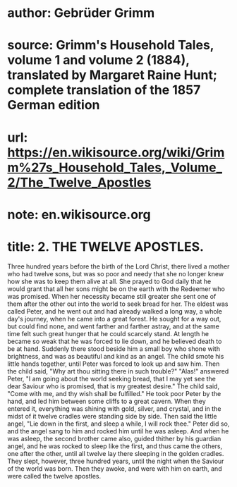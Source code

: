 # author: Gebrüder Grimm
# source: Grimm's Household Tales, volume 1 and volume 2 (1884), translated by Margaret Raine Hunt; complete translation of the 1857 German edition
# url: https://en.wikisource.org/wiki/Grimm%27s_Household_Tales,_Volume_2/The_Twelve_Apostles
# note: en.wikisource.org
# title: 2. THE TWELVE APOSTLES. 

Three hundred years before the birth of the Lord Christ, there lived a mother who had twelve sons, but was so poor and needy that she no longer knew how she was to keep them alive at all. She prayed to God daily that he would grant that all her sons might be on the earth with the Redeemer who was promised. When her necessity became still greater she sent one of them after the other out into the world to seek bread for her. The eldest was called Peter, and he went out and had already walked a long way, a whole day's journey, when he came into a great forest. He sought for a way out, but could find none, and went farther and farther astray, and at the same time felt such great hunger that he could scarcely stand. At length he became so weak that he was forced to lie down, and he believed death to be at hand. Suddenly there stood beside him a small boy who shone with brightness, and was as beautiful and kind as an angel. The child smote his little hands together, until Peter was forced to look up and saw him. Then the child said, "Why art thou sitting there in such trouble?" "Alas!" answered Peter, "I am going about the world seeking bread, that I may yet see the dear Saviour who is promised, that is my greatest desire." The child said, "Come with me, and thy wish shall be fulfilled." He took poor Peter by the hand, and led him between some cliffs to a great cavern. When they entered it, everything was shining with gold, silver, and crystal, and in the midst of it twelve cradles were standing side by side. Then said the little angel, "Lie down in the first, and sleep a while, I will rock thee." Peter did so, and the angel sang to him and rocked him until he was asleep. And when he was asleep, the second brother came also, guided thither by his guardian angel, and he was rocked to sleep like the first, and thus came the others, one after the other, until all twelve lay there sleeping in the golden cradles. They slept, however, three hundred years, until the night when the Saviour of the world was born. Then they awoke, and were with him on earth, and were called the twelve apostles. 

